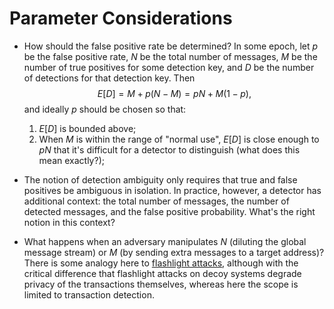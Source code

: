 # Parameter Considerations

- How should the false positive rate be determined? In some epoch, let $p$
be the false positive rate, $N$ be the total number of messages, $M$ be the
number of true positives for some detection key, and $D$ be the number of
detections for that detection key.  Then
$$
E[D] = M + p(N-M) = pN + M(1-p),
$$
and ideally $p$ should be chosen so that:
  1. $E[D]$ is bounded above;
  2. When $M$ is within the range of "normal use", $E[D]$ is close enough to
  $pN$ that it's difficult for a detector to distinguish (what does this mean
  exactly?);

- The notion of detection ambiguity only requires that true and false
positives be ambiguous in isolation. In practice, however, a detector has
additional context: the total number of messages, the number of detected
messages, and the false positive probability. What's the right notion in this
context?

- What happens when an adversary manipulates $N$ (diluting the global
message stream) or $M$ (by sending extra messages to a target address)?  There
is some analogy here to [flashlight attacks][flashlight], although with the
critical difference that flashlight attacks on decoy systems degrade privacy of
the transactions themselves, whereas here the scope is limited to transaction
detection.

[flashlight]: https://www.zfnd.org/blog/blockchain-privacy/#flashlight-attack